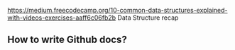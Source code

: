https://medium.freecodecamp.org/10-common-data-structures-explained-with-videos-exercises-aaff6c06fb2b
Data Structure recap
## How to write Github docs?
